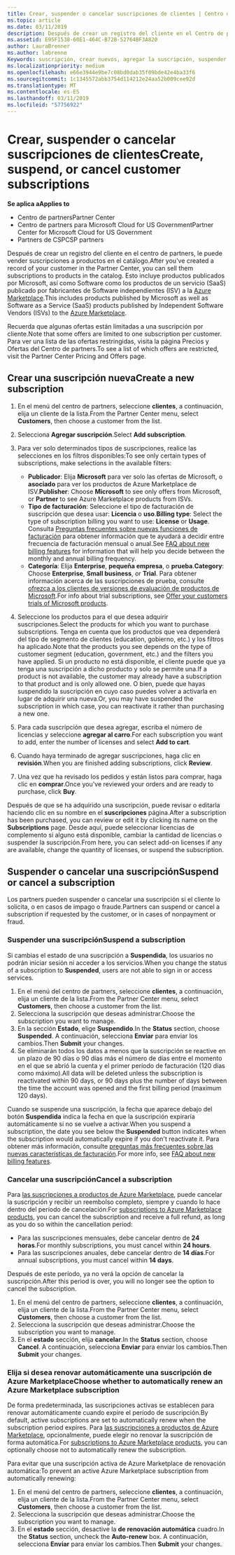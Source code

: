```yaml
---
title: Crear, suspender o cancelar suscripciones de clientes | Centro de partners
ms.topic: article
ms.date: 03/11/2019
description: Después de crear un registro del cliente en el Centro de partners, puedes venderle suscripciones a los productos del catálogo.
ms.assetid: E95F1538-60E1-464C-B72B-52764BF3A820
author: LauraBrenner
ms.author: labrenne
Keywords: suscripción, crear nuevos, agregar la suscripción, suspender, Cancelar, suspensión
ms.localizationpriority: medium
ms.openlocfilehash: e66e3944e9be7c08bd0dab35f09bde42e4ba33f6
ms.sourcegitcommit: 1c1345572abb3754d114212e24aa52b009cee92d
ms.translationtype: MT
ms.contentlocale: es-ES
ms.lasthandoff: 03/11/2019
ms.locfileid: "57756922"
---
```

# <a name="create-suspend-or-cancel-customer-subscriptions"></a><span data-ttu-id="62a1d-104">Crear, suspender o cancelar suscripciones de clientes</span><span class="sxs-lookup"><span data-stu-id="62a1d-104">Create, suspend, or cancel customer subscriptions</span></span>

<span data-ttu-id="62a1d-105">**Se aplica a**</span><span class="sxs-lookup"><span data-stu-id="62a1d-105">**Applies to**</span></span>

-  <span data-ttu-id="62a1d-106">Centro de partners</span><span class="sxs-lookup"><span data-stu-id="62a1d-106">Partner Center</span></span>
-  <span data-ttu-id="62a1d-107">Centro de partners para Microsoft Cloud for US Government</span><span class="sxs-lookup"><span data-stu-id="62a1d-107">Partner Center for Microsoft Cloud for US Government</span></span>
-  <span data-ttu-id="62a1d-108">Partners de CSP</span><span class="sxs-lookup"><span data-stu-id="62a1d-108">CSP partners</span></span>

<span data-ttu-id="62a1d-109">Después de crear un registro del cliente en el centro de partners, le puede vender suscripciones a productos en el catálogo.</span><span class="sxs-lookup"><span data-stu-id="62a1d-109">After you've created a record of your customer in the Partner Center, you can sell them subscriptions to products in the catalog.</span></span> <span data-ttu-id="62a1d-110">Esto incluye productos publicados por Microsoft, así como Software como los productos de un servicio (SaaS) publicado por fabricantes de Software independientes (ISV) a la [Azure Marketplace](https://azuremarketplace.microsoft.com/marketplace).</span><span class="sxs-lookup"><span data-stu-id="62a1d-110">This includes products published by Microsoft as well as Software as a Service (SaaS) products published by Independent Software Vendors (ISVs) to the [Azure Marketplace](https://azuremarketplace.microsoft.com/marketplace).</span></span> 

<span data-ttu-id="62a1d-111">Recuerda que algunas ofertas están limitadas a una suscripción por cliente.</span><span class="sxs-lookup"><span data-stu-id="62a1d-111">Note that some offers are limited to one subscription per customer.</span></span> <span data-ttu-id="62a1d-112">Para ver una lista de las ofertas restringidas, visita la página Precios y Ofertas del Centro de partners.</span><span class="sxs-lookup"><span data-stu-id="62a1d-112">To see a list of which offers are restricted, visit the Partner Center Pricing and Offers page.</span></span> 


## <a name="create-a-new-subscription"></a><span data-ttu-id="62a1d-113">Crear una suscripción nueva</span><span class="sxs-lookup"><span data-stu-id="62a1d-113">Create a new subscription</span></span>

1. <span data-ttu-id="62a1d-114">En el menú del centro de partners, seleccione **clientes**, a continuación, elija un cliente de la lista.</span><span class="sxs-lookup"><span data-stu-id="62a1d-114">From the Partner Center menu, select **Customers**, then choose a customer from the list.</span></span>

2. <span data-ttu-id="62a1d-115">Selecciona **Agregar suscripción**.</span><span class="sxs-lookup"><span data-stu-id="62a1d-115">Select **Add subscription**.</span></span>

3. <span data-ttu-id="62a1d-116">Para ver solo determinados tipos de suscripciones, realice las selecciones en los filtros disponibles:</span><span class="sxs-lookup"><span data-stu-id="62a1d-116">To see only certain types of subscriptions, make selections in the available filters:</span></span>
   - <span data-ttu-id="62a1d-117">**Publicador**: Elija **Microsoft** para ver solo las ofertas de Microsoft, o **asociado** para ver los productos de Azure Marketplace de ISV.</span><span class="sxs-lookup"><span data-stu-id="62a1d-117">**Publisher**: Choose **Microsoft** to see only offers from Microsoft, or **Partner** to see Azure Marketplace products from ISVs.</span></span>
   - <span data-ttu-id="62a1d-118">**Tipo de facturación**: Seleccione el tipo de facturación de suscripción que desea usar: **Licencia** o **uso**.</span><span class="sxs-lookup"><span data-stu-id="62a1d-118">**Billing type**: Select the type of subscription billing you want to use: **License** or **Usage**.</span></span> <span data-ttu-id="62a1d-119">Consulta [Preguntas frecuentes sobre nuevas funciones de facturación](faq-about-new-billing-features.md) para obtener información que te ayudará a decidir entre frecuencia de facturación mensual o anual.</span><span class="sxs-lookup"><span data-stu-id="62a1d-119">See [FAQ about new billing features](faq-about-new-billing-features.md) for information that will help you decide between the monthly and annual billing frequency.</span></span>
   - <span data-ttu-id="62a1d-120">**Categoría**: Elija **Enterprise**, **pequeña empresa**, o **prueba**.</span><span class="sxs-lookup"><span data-stu-id="62a1d-120">**Category**: Choose **Enterprise**, **Small business**, or **Trial**.</span></span> <span data-ttu-id="62a1d-121">Para obtener información acerca de las suscripciones de prueba, consulte [ofrezca a los clientes de versiones de evaluación de productos de Microsoft](offer-your-customers-trials-of-microsoft-products.md).</span><span class="sxs-lookup"><span data-stu-id="62a1d-121">For info about trial subscriptions, see [Offer your customers trials of Microsoft products](offer-your-customers-trials-of-microsoft-products.md).</span></span>

4. <span data-ttu-id="62a1d-122">Seleccione los productos para el que desea adquirir suscripciones.</span><span class="sxs-lookup"><span data-stu-id="62a1d-122">Select the products for which you want to purchase subscriptions.</span></span> <span data-ttu-id="62a1d-123">Tenga en cuenta que los productos que vea dependerá del tipo de segmento de clientes (education, gobierno, etc.) y los filtros ha aplicado.</span><span class="sxs-lookup"><span data-stu-id="62a1d-123">Note that the products you see depends on the type of customer segment (education, government, etc.) and the filters you have applied.</span></span> <span data-ttu-id="62a1d-124">Si un producto no está disponible, el cliente puede que ya tenga una suscripción a dicho producto y solo se permite una.</span><span class="sxs-lookup"><span data-stu-id="62a1d-124">If a product is not available, the customer may already have a subscription to that product and is only allowed one.</span></span> <span data-ttu-id="62a1d-125">O bien, puede que hayas suspendido la suscripción en cuyo caso puedes volver a activarla en lugar de adquirir una nueva.</span><span class="sxs-lookup"><span data-stu-id="62a1d-125">Or, you may have suspended the subscription in which case, you can reactivate it rather than purchasing a new one.</span></span>

5. <span data-ttu-id="62a1d-126">Para cada suscripción que desea agregar, escriba el número de licencias y seleccione **agregar al carro**.</span><span class="sxs-lookup"><span data-stu-id="62a1d-126">For each subscription you want to add, enter the number of licenses and select **Add to cart**.</span></span>

6. <span data-ttu-id="62a1d-127">Cuando haya terminado de agregar suscripciones, haga clic en **revisión**.</span><span class="sxs-lookup"><span data-stu-id="62a1d-127">When you are finished adding subscriptions, click **Review**.</span></span>

7. <span data-ttu-id="62a1d-128">Una vez que ha revisado los pedidos y están listos para comprar, haga clic en **comprar**.</span><span class="sxs-lookup"><span data-stu-id="62a1d-128">Once you've reviewed your orders and are ready to purchase, click **Buy**.</span></span>

<span data-ttu-id="62a1d-129">Después de que se ha adquirido una suscripción, puede revisar o editarla haciendo clic en su nombre en el **suscripciones** página.</span><span class="sxs-lookup"><span data-stu-id="62a1d-129">After a subscription has been purchased, you can review or edit it by clicking its name on the **Subscriptions** page.</span></span> <span data-ttu-id="62a1d-130">Desde aquí, puede seleccionar licencias de complemento si alguno está disponible, cambiar la cantidad de licencias o suspender la suscripción.</span><span class="sxs-lookup"><span data-stu-id="62a1d-130">From here, you can select add-on licenses if any are available, change the quantity of licenses, or suspend the subscription.</span></span>


## <a name="suspend-or-cancel-a-subscription"></a><span data-ttu-id="62a1d-131">Suspender o cancelar una suscripción</span><span class="sxs-lookup"><span data-stu-id="62a1d-131">Suspend or cancel a subscription</span></span>

<span data-ttu-id="62a1d-132">Los partners pueden suspender o cancelar una suscripción si el cliente lo solicita, o en casos de impago o fraude.</span><span class="sxs-lookup"><span data-stu-id="62a1d-132">Partners can suspend or cancel a subscription if requested by the customer, or in cases of nonpayment or fraud.</span></span>

### <a name="suspend-a-subscription"></a><span data-ttu-id="62a1d-133">Suspender una suscripción</span><span class="sxs-lookup"><span data-stu-id="62a1d-133">Suspend a subscription</span></span>

<span data-ttu-id="62a1d-134">Si cambias el estado de una suscripción a **Suspendida**, los usuarios no podrán iniciar sesión ni acceder a los servicios.</span><span class="sxs-lookup"><span data-stu-id="62a1d-134">When you change the status of a subscription to **Suspended**, users are not able to sign in or access services.</span></span>

1.  <span data-ttu-id="62a1d-135">En el menú del centro de partners, seleccione **clientes**, a continuación, elija un cliente de la lista.</span><span class="sxs-lookup"><span data-stu-id="62a1d-135">From the Partner Center menu, select **Customers**, then choose a customer from the list.</span></span>
2.  <span data-ttu-id="62a1d-136">Selecciona la suscripción que deseas administrar.</span><span class="sxs-lookup"><span data-stu-id="62a1d-136">Choose the subscription you want to manage.</span></span>
3.  <span data-ttu-id="62a1d-137">En la sección **Estado**, elige **Suspendido**.</span><span class="sxs-lookup"><span data-stu-id="62a1d-137">In the **Status** section, choose **Suspended**.</span></span> <span data-ttu-id="62a1d-138">A continuación, selecciona **Enviar** para enviar los cambios.</span><span class="sxs-lookup"><span data-stu-id="62a1d-138">Then **Submit** your changes.</span></span>
4.  <span data-ttu-id="62a1d-139">Se eliminarán todos los datos a menos que la suscripción se reactive en un plazo de 90 días o 90 días más el número de días entre el momento en el que se abrió la cuenta y el primer período de facturación (120 días como máximo).</span><span class="sxs-lookup"><span data-stu-id="62a1d-139">All data will be deleted unless the subscription is reactivated within 90 days, or 90 days plus the number of days between the time the account was opened and the first billing period (maximum 120 days).</span></span>

<span data-ttu-id="62a1d-140">Cuando se suspende una suscripción, la fecha que aparece debajo del botón **Suspendida** indica la fecha en que la suscripción expiraría automáticamente si no se vuelve a activar.</span><span class="sxs-lookup"><span data-stu-id="62a1d-140">When you suspend a subscription, the date you see below the **Suspended** button indicates when the subscription would automatically expire if you don't reactivate it.</span></span> <span data-ttu-id="62a1d-141">Para obtener más información, consulte [preguntas más frecuentes sobre las nuevas características de facturación](faq-about-new-billing-features.md).</span><span class="sxs-lookup"><span data-stu-id="62a1d-141">For more info, see [FAQ about new billing features](faq-about-new-billing-features.md).</span></span>

### <a name="cancel-a-subscription"></a><span data-ttu-id="62a1d-142">Cancelar una suscripción</span><span class="sxs-lookup"><span data-stu-id="62a1d-142">Cancel a subscription</span></span>

<span data-ttu-id="62a1d-143">Para [las suscripciones a productos de Azure Marketplace](sell-marketplace-products.md), puede cancelar la suscripción y recibir un reembolso completo, siempre y cuando lo hace dentro del período de cancelación:</span><span class="sxs-lookup"><span data-stu-id="62a1d-143">For [subscriptions to Azure Marketplace products](sell-marketplace-products.md), you can cancel the subscription and receive a full refund, as long as you do so within the cancellation period:</span></span> 

- <span data-ttu-id="62a1d-144">Para las suscripciones mensuales, debe cancelar dentro de **24 horas**.</span><span class="sxs-lookup"><span data-stu-id="62a1d-144">For monthly subscriptions, you must cancel within **24 hours**.</span></span>
- <span data-ttu-id="62a1d-145">Para las suscripciones anuales, debe cancelar dentro de **14 días**.</span><span class="sxs-lookup"><span data-stu-id="62a1d-145">For annual subscriptions, you must cancel within **14 days**.</span></span>

<span data-ttu-id="62a1d-146">Después de este período, ya no verá la opción de cancelar la suscripción.</span><span class="sxs-lookup"><span data-stu-id="62a1d-146">After this period is over, you will no longer see the option to cancel the subscription.</span></span>

1.  <span data-ttu-id="62a1d-147">En el menú del centro de partners, seleccione **clientes**, a continuación, elija un cliente de la lista.</span><span class="sxs-lookup"><span data-stu-id="62a1d-147">From the Partner Center menu, select **Customers**, then choose a customer from the list.</span></span>
2.  <span data-ttu-id="62a1d-148">Selecciona la suscripción que deseas administrar.</span><span class="sxs-lookup"><span data-stu-id="62a1d-148">Choose the subscription you want to manage.</span></span>
3.  <span data-ttu-id="62a1d-149">En el **estado** sección, elija **cancelar**.</span><span class="sxs-lookup"><span data-stu-id="62a1d-149">In the **Status** section, choose **Cancel**.</span></span> <span data-ttu-id="62a1d-150">A continuación, selecciona **Enviar** para enviar los cambios.</span><span class="sxs-lookup"><span data-stu-id="62a1d-150">Then **Submit** your changes.</span></span>

### <a name="choose-whether-to-automatically-renew-an-azure-marketplace-subscription"></a><span data-ttu-id="62a1d-151">Elija si desea renovar automáticamente una suscripción de Azure Marketplace</span><span class="sxs-lookup"><span data-stu-id="62a1d-151">Choose whether to automatically renew an Azure Marketplace subscription</span></span>

<span data-ttu-id="62a1d-152">De forma predeterminada, las suscripciones activas se establecen para renovar automáticamente cuando expire el período de suscripción.</span><span class="sxs-lookup"><span data-stu-id="62a1d-152">By default, active subscriptions are set to automatically renew when the subscription period expires.</span></span> <span data-ttu-id="62a1d-153">Para [las suscripciones a productos de Azure Marketplace](sell-marketplace-products.md), opcionalmente, puede elegir no renovar la suscripción de forma automática.</span><span class="sxs-lookup"><span data-stu-id="62a1d-153">For [subscriptions to Azure Marketplace products](sell-marketplace-products.md), you can optionally choose not to automatically renew the subscription.</span></span>

<span data-ttu-id="62a1d-154">Para evitar que una suscripción activa de Azure Marketplace de renovación automática:</span><span class="sxs-lookup"><span data-stu-id="62a1d-154">To prevent an active Azure Marketplace subscription from automatically renewing:</span></span>

1.  <span data-ttu-id="62a1d-155">En el menú del centro de partners, seleccione **clientes**, a continuación, elija un cliente de la lista.</span><span class="sxs-lookup"><span data-stu-id="62a1d-155">From the Partner Center menu, select **Customers**, then choose a customer from the list.</span></span>
2.  <span data-ttu-id="62a1d-156">Selecciona la suscripción que deseas administrar.</span><span class="sxs-lookup"><span data-stu-id="62a1d-156">Choose the subscription you want to manage.</span></span>
3.  <span data-ttu-id="62a1d-157">En el **estado** sección, desactive la **de renovación automática** cuadro.</span><span class="sxs-lookup"><span data-stu-id="62a1d-157">In the **Status** section, uncheck the **Auto-renew** box.</span></span> <span data-ttu-id="62a1d-158">A continuación, selecciona **Enviar** para enviar los cambios.</span><span class="sxs-lookup"><span data-stu-id="62a1d-158">Then **Submit** your changes.</span></span>


 



